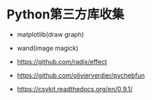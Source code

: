 

Python第三方库收集
==================

* matplotlib(draw graph)

* wand(image magick)

* <https://github.com/radix/effect>

* <https://github.com/olivierverdier/pychebfun>

* <https://csvkit.readthedocs.org/en/0.9.1/>
